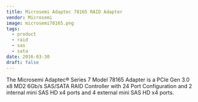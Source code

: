 ```yaml
---
title: Microsemi Adaptec 78165 RAID Adapter
vendor: Microsemi
image: microsemi78165.png
tags:
  - product
  - raid
  - sas
  - sata
date: 2016-03-30
draft: false
---
```


The Microsemi Adaptec® Series 7 Model 78165 Adapter is a PCIe Gen 3.0 x8 MD2 6Gb/s SAS/SATA RAID Controller
with 24 Port Configuration and 2 internal mini SAS HD x4 ports and 4 external mini SAS HD x4 ports.
